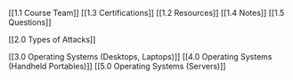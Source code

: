 [[1.1 Course Team]]
[[1.3 Certifications]]
[[1.2 Resources]]
[[1.4 Notes]]
[[1.5 Questions]]

[[2.0 Types of Attacks]]

[[3.0 Operating Systems (Desktops, Laptops)]]
[[4.0 Operating Systems (Handheld Portables)]]
[[5.0 Operating Systems (Servers)]]


